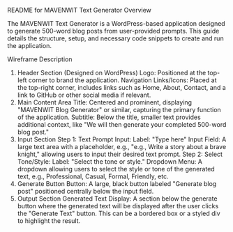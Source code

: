 README for MAVENWIT Text Generator
Overview

The MAVENWIT Text Generator is a WordPress-based application designed to generate 500-word blog posts from user-provided prompts. This guide details the structure, setup, and necessary code snippets to create and run the application.

Wireframe Description

1. Header Section (Designed on WordPress)
Logo: Positioned at the top-left corner to brand the application.
Navigation Links/Icons: Placed at the top-right corner, includes links such as Home, About, Contact, and a link to GitHub or other social media if relevant.
2. Main Content Area
Title: Centered and prominent, displaying "MAVENWIT Blog Generator" or similar, capturing the primary function of the application.
Subtitle: Below the title, smaller text provides additional context, like "We will then generate your completed 500-word blog post."
3. Input Section
Step 1: Text Prompt Input:
Label: "Type here"
Input Field: A large text area with a placeholder, e.g., "e.g., Write a story about a brave knight," allowing users to input their desired text prompt.
Step 2: Select Tone/Style:
Label: "Select the tone or style."
Dropdown Menu: A dropdown allowing users to select the style or tone of the generated text, e.g., Professional, Casual, Formal, Friendly, etc.
4. Generate Button
Button: A large, black button labeled "Generate blog post" positioned centrally below the input field.
5. Output Section
Generated Text Display: A section below the generate button where the generated text will be displayed after the user clicks the "Generate Text" button. This can be a bordered box or a styled div to highlight the result.

